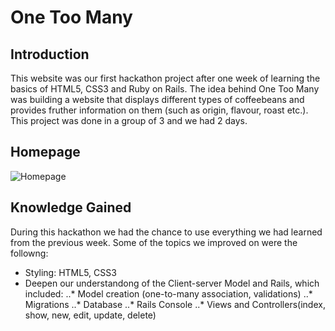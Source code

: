 # One Too Many

## Introduction

This website was our first hackathon project after one week of learning the basics of HTML5, CSS3 and Ruby on Rails. The idea behind One Too Many was building a website that displays different types of coffeebeans and provides fruther information on them (such as origin, flavour, roast etc.). This project was done in a group of 3 and we had 2 days.

## Homepage

![Homepage](http://res.cloudinary.com/dfc7k24vb/image/upload/c_scale,q_auto:low,w_464/v1479555446/screencapture-localhost-3000-1476123458123_lhkbau.png "Homepage Screenshot")

## Knowledge Gained

During this hackathon we had the chance to use everything we had learned from the previous week. Some of the topics we improved on were the followng:

* Styling: HTML5, CSS3
* Deepen our understandong of the Client-server Model and Rails, which included:
..* Model creation (one-to-many association, validations)
..* Migrations
..* Database
..* Rails Console
..* Views and Controllers(index, show, new, edit, update, delete)


